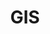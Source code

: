 ---
title: "GIS"
layout: category
permalink: /categories/gis/
author_profile: true
taxonomy: GIS
sidebar:
  nav: "categories"
---